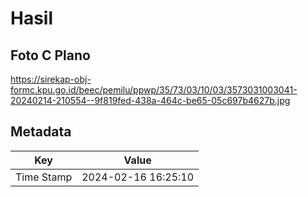 # Hasil

## Foto C Plano

https://sirekap-obj-formc.kpu.go.id/beec/pemilu/ppwp/35/73/03/10/03/3573031003041-20240214-210554--9f819fed-438a-464c-be65-05c697b4627b.jpg


## Metadata

| Key        | Value               |
| ---------- | ------------------- |
| Time Stamp | 2024-02-16 16:25:10 |



